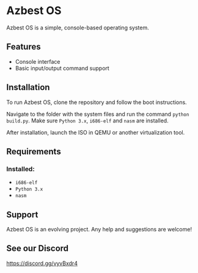# Azbest OS

Azbest OS is a simple, console-based operating system.

## Features

- Console interface
- Basic input/output command support

## Installation

To run Azbest OS, clone the repository and follow the boot instructions.

Navigate to the folder with the system files and run the command `python build.py`. 
Make sure `Python 3.x`, `i686-elf` and `nasm` are installed.

After installation, launch the ISO in QEMU or another virtualization tool.

## Requirements
### Installed:
- `i686-elf`
- `Python 3.x`
- `nasm`

## Support

Azbest OS is an evolving project. Any help and suggestions are welcome!
## See our Discord
https://discord.gg/vyvBxdr4
